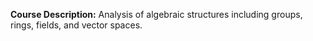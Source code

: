 **Course Description:** Analysis of algebraic structures including groups, rings, fields, and vector spaces.